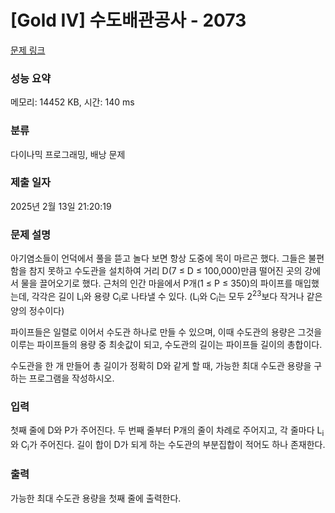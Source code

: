 # [Gold IV] 수도배관공사 - 2073 

[문제 링크](https://www.acmicpc.net/problem/2073) 

### 성능 요약

메모리: 14452 KB, 시간: 140 ms

### 분류

다이나믹 프로그래밍, 배낭 문제

### 제출 일자

2025년 2월 13일 21:20:19

### 문제 설명

<p>아기염소들이 언덕에서 풀을 뜯고 놀다 보면 항상 도중에 목이 마르곤 했다. 그들은 불편함을 참지 못하고 수도관을 설치하여 거리 D(7 ≤ D ≤ 100,000)만큼 떨어진 곳의 강에서 물을 끌어오기로 했다. 근처의 인간 마을에서 P개(1 ≤ P ≤ 350)의 파이프를 매입했는데, 각각은 길이 L<sub>i</sub>와 용량 C<sub>i</sub>로 나타낼 수 있다. (L<sub>i</sub>와 C<sub>i</sub>는 모두 2<sup>23</sup>보다 작거나 같은 양의 정수이다)</p>

<p>파이프들은 일렬로 이어서 수도관 하나로 만들 수 있으며, 이때 수도관의 용량은 그것을 이루는 파이프들의 용량 중 최솟값이 되고, 수도관의 길이는 파이프들 길이의 총합이다.</p>

<p>수도관을 한 개 만들어 총 길이가 정확히 D와 같게 할 때, 가능한 최대 수도관 용량을 구하는 프로그램을 작성하시오.</p>

### 입력 

 <p>첫째 줄에 D와 P가 주어진다. 두 번째 줄부터 P개의 줄이 차례로 주어지고, 각 줄마다 L<sub>i</sub>와 C<sub>i</sub>가 주어진다. 길이 합이 D가 되게 하는 수도관의 부분집합이 적어도 하나 존재한다.</p>

### 출력 

 <p>가능한 최대 수도관 용량을 첫째 줄에 출력한다.</p>


